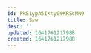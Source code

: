 ```yaml
---
id: PkS1ypA5IKty09KRScMN9
title: Saw
desc: ''
updated: 1641761217988
created: 1641761217988
---
```



